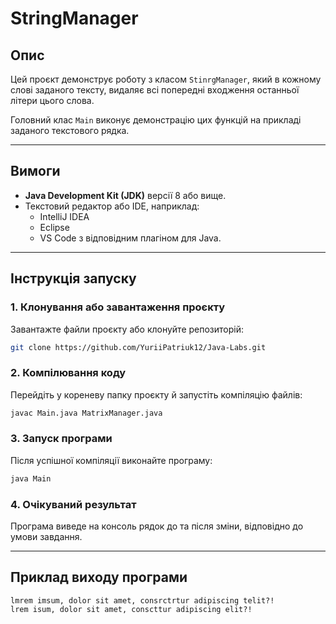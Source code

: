 # StringManager

## Опис
Цей проєкт демонструє роботу з класом `StinrgManager`, який в кожному слові заданого тексту, видаляє всі попередні входження останньої літери цього слова.

Головний клас `Main` виконує демонстрацію цих функцій на прикладі заданого текстового рядка.

---

## Вимоги
- **Java Development Kit (JDK)** версії 8 або вище.
- Текстовий редактор або IDE, наприклад:
    - IntelliJ IDEA
    - Eclipse
    - VS Code з відповідним плагіном для Java.

---

## Інструкція запуску

### 1. Клонування або завантаження проєкту
Завантажте файли проєкту або клонуйте репозиторій:
   ```bash
   git clone https://github.com/YuriiPatriuk12/Java-Labs.git
   ```

### 2. Компілювання коду
Перейдіть у кореневу папку проєкту й запустіть компіляцію файлів:
   ```bash
   javac Main.java MatrixManager.java
   ```

### 3. Запуск програми
Після успішної компіляції виконайте програму:
   ```bash
   java Main
   ```

### 4. Очікуваний результат
Програма виведе на консоль рядок до та після зміни, відповідно до умови завдання.

---

## Приклад виходу програми
```plaintext
lmrem imsum, dolor sit amet, consrctrtur adipiscing telit?!
lrem isum, dolor sit amet, conscttur adipiscing elit?! 
```

